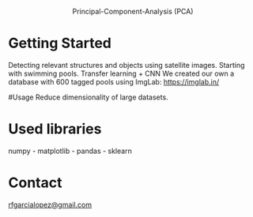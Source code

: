 <p align="center", size="50">
Principal-Component-Analysis (PCA)
</p>



# Getting Started
Detecting relevant structures and objects using satellite images. Starting with swimming pools. Transfer learning + CNN We created our own a database with 600 tagged pools using ImgLab: https://imglab.in/

#Usage
Reduce dimensionality of large datasets.

# Used libraries
numpy - matplotlib - pandas - sklearn

# Contact
rfgarcialopez@gmail.com
